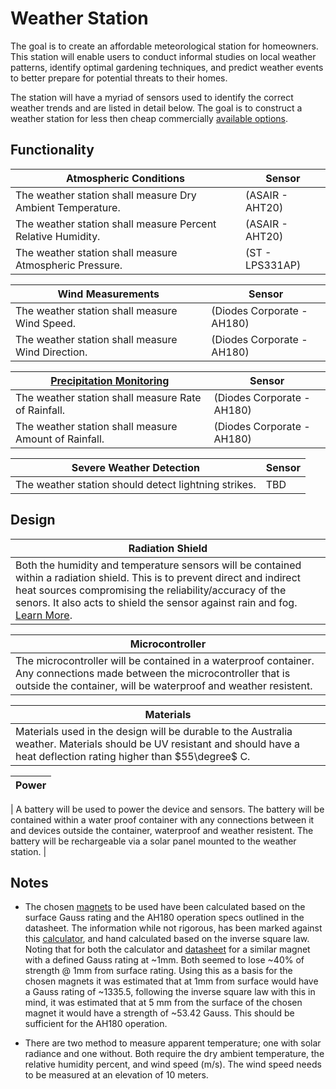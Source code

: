 # Weather Station

The goal is to create an affordable meteorological station for homeowners. This station will enable users to conduct informal studies on local weather patterns, identify optimal gardening techniques, and predict weather events to better prepare for potential threats to their homes.

The station will have a myriad of sensors used to identify the correct weather trends and are listed in detail below. The goal is to construct a weather station for less then cheap commercially [available options](https://www.bunnings.com.au/holman-aspect-wireless-data-centre-weather-station_p3110644).

## Functionality

| Atmospheric Conditions                                       | Sensor          |
| ------------------------------------------------------------ | --------------- |
| The weather station shall measure Dry Ambient Temperature.   | (ASAIR - AHT20) |
| The weather station shall measure Percent Relative Humidity. | (ASAIR - AHT20) |
| The weather station shall measure Atmospheric Pressure.      | (ST - LPS331AP) |

| Wind Measurements                                 | Sensor                     |
| ------------------------------------------------- | -------------------------- |
| The weather station shall measure Wind Speed.     | (Diodes Corporate - AH180) |
| The weather station shall measure Wind Direction. | (Diodes Corporate - AH180) |

| [Precipitation Monitoring](https://smartsolutions4home.com/ss4h-rg-rain-gauge/) | Sensor                     |
| ------------------------------------------------------------------------------- | -------------------------- |
| The weather station shall measure Rate of Rainfall.                             | (Diodes Corporate - AH180) |
| The weather station shall measure Amount of Rainfall.                           | (Diodes Corporate - AH180) |

| Severe Weather Detection                             | Sensor |
| ---------------------------------------------------- | ------ |
| The weather station should detect lightning strikes. | TBD    |

## Design

| Radiation Shield                                                                                                                                                                                                                                                                                                                                                                                                   |
| ------------------------------------------------------------------------------------------------------------------------------------------------------------------------------------------------------------------------------------------------------------------------------------------------------------------------------------------------------------------------------------------------------------------ |
| Both the humidity and temperature sensors will be contained within a radiation shield. This is to prevent direct and indirect heat sources compromising the reliability/accuracy of the senors. It also acts to shield the sensor against rain and fog. [Learn More](https://www.instrumentchoice.com.au/news/instrument-choice-experiment-what-is-the-function-of-a-solar-radiation-shield-on-a-weather-station). |

| Microcontroller                                                                                                                                                                            |
| ------------------------------------------------------------------------------------------------------------------------------------------------------------------------------------------ |
| The microcontroller will be contained in a waterproof container. Any connections made between the microcontroller that is outside the container, will be waterproof and weather resistent. |

| Materials                                                                                                                                                                   |
| --------------------------------------------------------------------------------------------------------------------------------------------------------------------------- |
| Materials used in the design will be durable to the Australia weather. Materials should be UV resistant and should have a heat deflection rating higher than $55\degree$ C. |

| Power |
| ----- |

| A battery will be used to power the device and sensors. The battery will be contained within a water proof container with any connections between it and devices outside the container, waterproof and weather resistent. The battery will be rechargeable via a solar panel mounted to the weather station. |

## Notes

- The chosen [magnets](https://www.digikey.com.au/en/products/detail/radial-magnets-inc/8015/15276818) to be used have been calculated based on the surface Gauss rating and the AH180 operation specs outlined in the datasheet. The information while not rigorous, has been marked against this [calculator](https://www.kjmagnetics.com/calculator.asp?calcType=disc),
  and hand calculated based on the inverse square law. Noting that for both the calculator and [datasheet](https://docs.rs-online.com/c755/0900766b813e101b.pdf) for a similar magnet with a defined Gauss rating at ~1mm. Both seemed to lose ~40% of strength @ 1mm from surface rating.
  Using this as a basis for the chosen magnets it was estimated that at 1mm from surface would have a Gauss rating of ~1335.5, following the inverse square law with this in mind, it was estimated that at 5 mm from the surface of the chosen magnet it would have a strength of ~53.42 Gauss.
  This should be sufficient for the AH180 operation.

- There are two method to measure apparent temperature; one with solar radiance and one without. Both require the dry ambient temperature, the relative humidity percent, and wind speed (m/s). The wind speed needs to be measured at an elevation of 10 meters.

